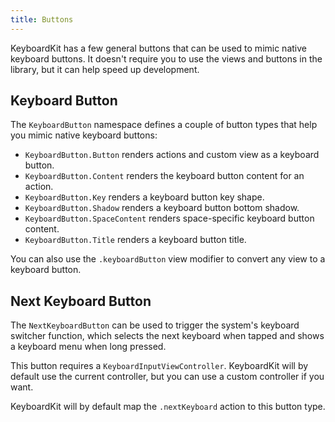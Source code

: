```yaml
---
title: Buttons
---
```


KeyboardKit has a few general buttons that can be used to mimic native keyboard buttons. It doesn't require you to use the views and buttons in the library, but it can help speed up development.



## Keyboard Button

The ``KeyboardButton`` namespace defines a couple of button types that help you mimic native keyboard buttons:

- ``KeyboardButton.Button`` renders actions and custom view as a keyboard button.
- ``KeyboardButton.Content`` renders the keyboard button content for an action.
- ``KeyboardButton.Key`` renders a keyboard button key shape.
- ``KeyboardButton.Shadow`` renders a keyboard button bottom shadow.
- ``KeyboardButton.SpaceContent`` renders space-specific keyboard button content.
- ``KeyboardButton.Title`` renders a keyboard button title.

You can also use the `.keyboardButton` view modifier to convert any view to a keyboard button.



## Next Keyboard Button

The ``NextKeyboardButton`` can be used to trigger the system's keyboard switcher function, which selects the next keyboard when tapped and shows a keyboard menu when long pressed. 

This button requires a ``KeyboardInputViewController``. KeyboardKit will by default use the current controller, but you can use a custom controller if you want.  

KeyboardKit will by default map the ``.nextKeyboard`` action to this button type.
